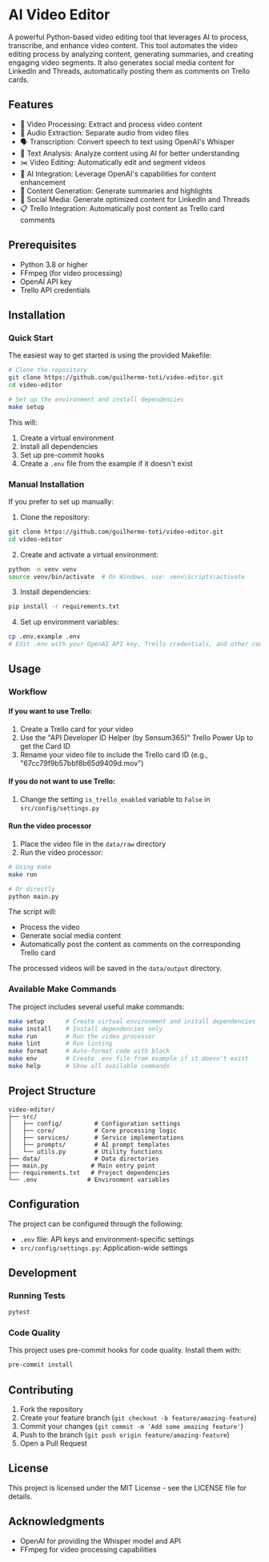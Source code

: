 # AI Video Editor

A powerful Python-based video editing tool that leverages AI to process, transcribe, and enhance video content. This tool automates the video editing process by analyzing content, generating summaries, and creating engaging video segments. It also generates social media content for LinkedIn and Threads, automatically posting them as comments on Trello cards.

## Features

- 🎥 Video Processing: Extract and process video content
- 🎵 Audio Extraction: Separate audio from video files
- 🗣️ Transcription: Convert speech to text using OpenAI's Whisper
- 📝 Text Analysis: Analyze content using AI for better understanding
- ✂️ Video Editing: Automatically edit and segment videos
- 🤖 AI Integration: Leverage OpenAI's capabilities for content enhancement
- 🔄 Content Generation: Generate summaries and highlights
- 📱 Social Media: Generate optimized content for LinkedIn and Threads
- 📋 Trello Integration: Automatically post content as Trello card comments

## Prerequisites

- Python 3.8 or higher
- FFmpeg (for video processing)
- OpenAI API key
- Trello API credentials

## Installation

### Quick Start

The easiest way to get started is using the provided Makefile:

```bash
# Clone the repository
git clone https://github.com/guilherme-toti/video-editor.git
cd video-editor

# Set up the environment and install dependencies
make setup
```

This will:

1. Create a virtual environment
2. Install all dependencies
3. Set up pre-commit hooks
4. Create a `.env` file from the example if it doesn't exist

### Manual Installation

If you prefer to set up manually:

1. Clone the repository:

```bash
git clone https://github.com/guilherme-toti/video-editor.git
cd video-editor
```

2. Create and activate a virtual environment:

```bash
python -m venv venv
source venv/bin/activate  # On Windows, use: venv\Scripts\activate
```

3. Install dependencies:

```bash
pip install -r requirements.txt
```

4. Set up environment variables:

```bash
cp .env.example .env
# Edit .env with your OpenAI API key, Trello credentials, and other configurations
```

## Usage

### Workflow

#### If you want to use Trello:
1. Create a Trello card for your video
2. Use the "API Developer ID Helper (by Sensum365)" Trello Power Up to get the Card ID
3. Rename your video file to include the Trello card ID (e.g., "67cc79f9b57bbf8b65d9409d.mov")

#### If you do not want to use Trello:
1. Change the setting `is_trello_enabled` variable to `False` in `src/config/settings.py`

#### Run the video processor
1. Place the video file in the `data/raw` directory
2. Run the video processor:

```bash
# Using make
make run

# Or directly
python main.py
```

The script will:

- Process the video
- Generate social media content
- Automatically post the content as comments on the corresponding Trello card

The processed videos will be saved in the `data/output` directory.

### Available Make Commands

The project includes several useful make commands:

```bash
make setup      # Create virtual environment and install dependencies
make install    # Install dependencies only
make run        # Run the video processor
make lint       # Run linting
make format     # Auto-format code with black
make env        # Create .env file from example if it doesn't exist
make help       # Show all available commands
```

## Project Structure

```
video-editor/
├── src/
│   ├── config/         # Configuration settings
│   ├── core/           # Core processing logic
│   ├── services/       # Service implementations
│   ├── prompts/        # AI prompt templates
│   └── utils.py        # Utility functions
├── data/               # Data directories
├── main.py            # Main entry point
├── requirements.txt   # Project dependencies
└── .env              # Environment variables
```

## Configuration

The project can be configured through the following:

- `.env` file: API keys and environment-specific settings
- `src/config/settings.py`: Application-wide settings

## Development

### Running Tests

```bash
pytest
```

### Code Quality

This project uses pre-commit hooks for code quality. Install them with:

```bash
pre-commit install
```

## Contributing

1. Fork the repository
2. Create your feature branch (`git checkout -b feature/amazing-feature`)
3. Commit your changes (`git commit -m 'Add some amazing feature'`)
4. Push to the branch (`git push origin feature/amazing-feature`)
5. Open a Pull Request

## License

This project is licensed under the MIT License - see the LICENSE file for details.

## Acknowledgments

- OpenAI for providing the Whisper model and API
- FFmpeg for video processing capabilities
